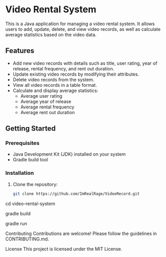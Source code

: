 # Video Rental System

This is a Java application for managing a video rental system. It allows users to add, update, delete, and view video records, as well as calculate average statistics based on the video data.

## Features

- Add new video records with details such as title, user rating, year of release, rental frequency, and rent out duration.
- Update existing video records by modifying their attributes.
- Delete video records from the system.
- View all video records in a table format.
- Calculate and display average statistics:
  - Average user rating
  - Average year of release
  - Average rental frequency
  - Average rent out duration

## Getting Started

### Prerequisites

- Java Development Kit (JDK) installed on your system
- Gradle build tool

### Installation

1. Clone the repository:

   ```bash
   git clone https://github.com/ImRealRage/VideoRecord.git


cd video-rental-system


gradle build


gradle run


Contributing
Contributions are welcome! Please follow the guidelines in CONTRIBUTING.md.

License
This project is licensed under the MIT License.
